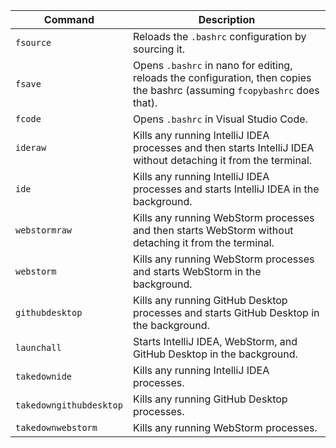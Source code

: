 | Command                  | Description                                                                                                                                                   |
|--------------------------|---------------------------------------------------------------------------------------------------------------------------------------------------------------|
| `fsource`                | Reloads the `.bashrc` configuration by sourcing it.                                                                                                           |
| `fsave`                  | Opens `.bashrc` in nano for editing, reloads the configuration, then copies the bashrc (assuming `fcopybashrc` does that).                                    |
| `fcode`                  | Opens `.bashrc` in Visual Studio Code.                                                                                                                        |
| `ideraw`                 | Kills any running IntelliJ IDEA processes and then starts IntelliJ IDEA without detaching it from the terminal.                                               |
| `ide`                    | Kills any running IntelliJ IDEA processes and starts IntelliJ IDEA in the background.                                                                         |
| `webstormraw`            | Kills any running WebStorm processes and then starts WebStorm without detaching it from the terminal.                                                         |
| `webstorm`               | Kills any running WebStorm processes and starts WebStorm in the background.                                                                                   |
| `githubdesktop`          | Kills any running GitHub Desktop processes and starts GitHub Desktop in the background.                                                                       |
| `launchall`              | Starts IntelliJ IDEA, WebStorm, and GitHub Desktop in the background.                                                                                         |
| `takedownide`            | Kills any running IntelliJ IDEA processes.                                                                                                                    |
| `takedowngithubdesktop`  | Kills any running GitHub Desktop processes.                                                                                                                   |
| `takedownwebstorm`       | Kills any running WebStorm processes.                                                                                                                         |
